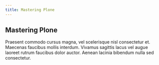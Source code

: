 ```yaml
---
title: Mastering Plone
---
```


## Mastering Plone

Praesent commodo cursus magna, vel scelerisque nisl consectetur et.
Maecenas faucibus mollis interdum.
Vivamus sagittis lacus vel augue laoreet rutrum faucibus dolor auctor.
Aenean lacinia bibendum nulla sed consectetur.
